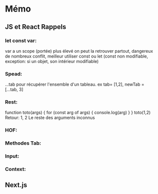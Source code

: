 # Mémo
## JS et React Rappels
### let const var: 
var a un scope (portée) plus élevé on peut la retrouver partout, dangereux de nombreux conflit, meilleur utiliser const ou let (const non modifiable, exception: si un objet, son intérieur modifiable)

### Spead:
...tab pour récupérer l'ensemble d'un tableau.
ex tab= [1,2], newTab = [...tab, 3]

### Rest: 
function toto(args) {
    for (const arg of args) { console.log(arg) }
}
toto(1,2)
Retour: 1, 2
Le reste des arguments inconnus

### HOF:

### Methodes Tab:

### Input:

### Context:

## Next.js
###